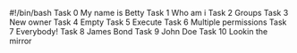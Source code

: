 #!/bin/bash
Task 0 My name is Betty
Task 1 Who am i
Task 2 Groups
Task 3 New owner
Task 4 Empty
Task 5 Execute
Task 6 Multiple permissions
Task 7 Everybody!
Task 8 James Bond
Task 9 John Doe
Task 10 Lookin the mirror

